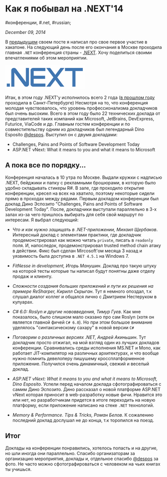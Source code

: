 # Как я побывал на .NEXT'14

#конференции, #.net, #russian;

_December 09, 2014_

В [предыдущем](http://alfilatov.com/blog/2014/12/09/vpiechatlieniia-ot-piervogho-khakatona/) своем посте я написал про свое первое участие в хакатоне. На следующий день после его окончания в Москве проходила главная ```.NET``` конференция страны - [.NEXT](http://dotnext.ru/). Хочу поделиться своими впечатлениями об этом мероприятии.

![.Next Logo](/images/screenshots/dotnext_logo.png)

Итак, в этом году .NEXT'у исполнилось всего 2 года ([в прошлом году](http://dotnext.ru/spb2014/) проходила в Санкт-Петербурге) Несмотря на то, что конференция молодая чувствовалось, что уровень профессионализма докладчиков был очень высоким. Всего в этом году было 22 технических доклада от представителей таких компаний как Microsoft, JetBrains, DevExpress, Futurice, ViaCode и др.
Главным гостем конференции и по совместительству одним из докладчиков был легендарный Dino Esposito [@despos](https://twitter.com/despos). Выступил он с двумя докладами:

* Challenges, Pains and Points of Software Development Today
* ASP.NET vNext: What it means to you and what it means to Microsoft

## А пока все по порядку...
Конференция началась в 10 утра по Москве. Выдали кружки с надписью .NEXT, бейджики и папку с рекламными брошюрами, в которую было удобно складывать стикеры R#. В зале, где проходило открытие конференции, кресел на всех на хватило, поэтому некоторые сидели прямо в проходах между рядами. Первым докладом конференции был доклад Дино Эспозито "Challenges, Pains and Points of Software Development Today". После, докладчики выступали параллельно в 3-х залах из-за чего пришлось выбирать для себя свой маршрут по интересам. Я выбрал следующий:

* *Что и как нужно защищать в .NET-приложении, Михаил Щербаков*.
Интересный доклад с элементами практики, где докладчик продемонстрировал как можно читать ```private```, писать в ```readonly``` поля. И, напоследок, продемонстрировал trusted method chain атаку в действии. Фикс был сделан Mircosoft'ом месяца 3 назад и уязвимость была доступна в ```.NET 4.5.1``` на Windows 7.

* *FitNesse in development, Игорь Манушин*.
Доклад про такую штуку на которой тесты которые ты написал будут понятны даже отделу продаж и клиенту.

* *Сложности создания больших приложений и пути их решения на примере ReSharper, Кирилл Скрыган*.
Тут я немного опоздал, т.к слушал диалог коллег и общался лично с Дмитрием Нестеруком в кулуарах. 

* *C# 6.0: Roslyn и другие нововведения, Тимур Гуев*.
Как мне показалось, было слишком мало сказано про сам Roslyn (хотя он является главной фичей ```C# 6.0```). Но при этом большое внимание уделялось "синтаксическому сахару" в новой версии ```C#```

* *Поговорим о различных версиях .NET, Андрей Акиньшин*.
Тут докладчик просто отжигал, на мой взгляд один из лучших докладов конференции. Сравнивались среды исполнения MS.NET и Mono, как работает JIT-компилятор на различных архитектурах, и что вообще нужно помнить девелоперу пишушему кроссплатформенное приложение. Получился очень динамичный, свежий и веселый доклад. 

* *ASP.NET vNext: What it means to you and what it means to Microsoft, Dino Esposito*.
Успели перед началом доклада сфотографироваться с самим Дино Эспозито.
Дино рассказал о новой платформе ASP.NET vNext которая приносит в web-разработку новые фичи. Нравится это или нет, но разработчикам придется в итоге переходить на новую платформу, если приложение написано на стеке ```.NET``` технологий.

* *Memory & Performance. Tips & Tricks, Роман Белов*.
К сожалению последний доклад дослушал не до конца, т.к торопился на поезд.

## Итог
Доклады на конференции понравились, хотелось попасть и на другие, но шли иногда они параллельно. Спасибо организаторам за организацию мероприятия, доклады и, отдельное спасибо [@despos](https://twitter.com/despos) за фото.
Не часто можно сфотографироваться с человеком на чьих книгах ты учишься.
